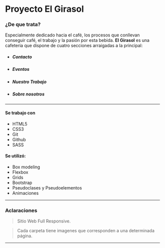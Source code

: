 #  Proyecto El Girasol 

###  ¿De que trata?
Especialmente dedicado hacia el café, los procesos que conllevan conseguir café, el trabajo y la pasión por esta bebida.
**El Girasol** es una cafeteria que dispone de cuatro secciones arraigadas a la principal:

> 
-  ##### Contacto
- ##### Eventos
- ##### Nuestro Trabajo
-  ##### Sobre nosotros

------------

#### Se trabajo con 
- HTML5
- CSS3
- Git
- Github
- SASS


#### Se utilizó:

- Box modeling
- Flexbox
- Grids
- Bootstrap
- Pseudoclases y Pseudoelementos
- Animaciones

------------

### Aclaraciones

>Sitio Web Full Responsive.

>Cada carpeta tiene imagenes que corresponden a una determinada página.


------------
